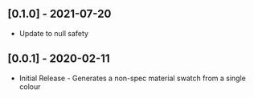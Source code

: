 ## [0.1.0] - 2021-07-20

* Update to null safety

## [0.0.1] - 2020-02-11

* Initial Release - Generates a non-spec material swatch from a single colour
